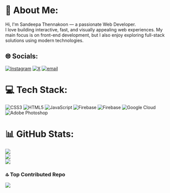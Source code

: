 # 💫 About Me:
Hi, I'm Sandeepa Thennakoon — a passionate Web Developer.<br>I love building interactive, fast, and visually appealing web experiences. My main focus is on front-end development, but I also enjoy exploring full-stack solutions using modern technologies.


## 🌐 Socials:
[![Instagram](https://img.shields.io/badge/Instagram-%23E4405F.svg?logo=Instagram&logoColor=white)](https://instagram.com/s4na.exe) [![X](https://img.shields.io/badge/X-black.svg?logo=X&logoColor=white)](https://x.com/Sandeepa_desh) [![email](https://img.shields.io/badge/Email-D14836?logo=gmail&logoColor=white)](mailto:deshanjanasandeepa@gmail.com) 

# 💻 Tech Stack:
![CSS3](https://img.shields.io/badge/css3-%231572B6.svg?style=for-the-badge&logo=css3&logoColor=white) ![HTML5](https://img.shields.io/badge/html5-%23E34F26.svg?style=for-the-badge&logo=html5&logoColor=white) ![JavaScript](https://img.shields.io/badge/javascript-%23323330.svg?style=for-the-badge&logo=javascript&logoColor=%23F7DF1E) ![Firebase](https://img.shields.io/badge/firebase-%23039BE5.svg?style=for-the-badge&logo=firebase) ![Firebase](https://img.shields.io/badge/firebase-%23039BE5.svg?style=for-the-badge&logo=firebase) ![Google Cloud](https://img.shields.io/badge/GoogleCloud-%234285F4.svg?style=for-the-badge&logo=google-cloud&logoColor=white) ![Adobe Photoshop](https://img.shields.io/badge/adobe%20photoshop-%2331A8FF.svg?style=for-the-badge&logo=adobe%20photoshop&logoColor=white)
# 📊 GitHub Stats:
![](https://github-readme-stats.vercel.app/api?username=k16518sandeepa&theme=one_dark_pro&hide_border=false&include_all_commits=false&count_private=false)<br/>
![](https://nirzak-streak-stats.vercel.app/?user=k16518sandeepa&theme=one_dark_pro&hide_border=false)<br/>
![](https://github-readme-stats.vercel.app/api/top-langs/?username=k16518sandeepa&theme=one_dark_pro&hide_border=false&include_all_commits=false&count_private=false&layout=compact)

### 🔝 Top Contributed Repo
![](https://github-contributor-stats.vercel.app/api?username=k16518sandeepa&limit=5&theme=dark&combine_all_yearly_contributions=true)

<!-- Proudly created with GPRM ( https://gprm.itsvg.in ) -->
